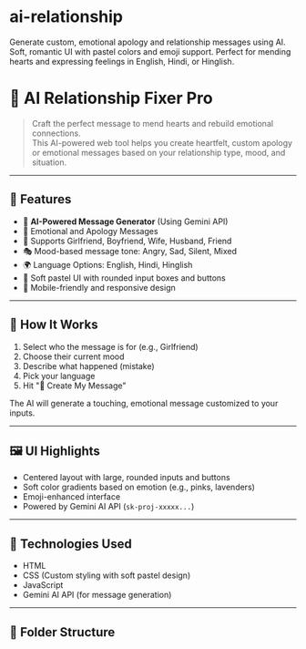 # ai-relationship
Generate custom, emotional apology and relationship messages using AI. Soft, romantic UI with pastel colors and emoji support. Perfect for mending hearts and expressing feelings in English, Hindi, or Hinglish.
# 💞 AI Relationship Fixer Pro

> Craft the perfect message to mend hearts and rebuild emotional connections.  
This AI-powered web tool helps you create heartfelt, custom apology or emotional messages based on your relationship type, mood, and situation.

---

## 🌟 Features

- 🤖 **AI-Powered Message Generator** (Using Gemini API)
- 💌 Emotional and Apology Messages
- 👫 Supports Girlfriend, Boyfriend, Wife, Husband, Friend
- 🎭 Mood-based message tone: Angry, Sad, Silent, Mixed
- 🌍 Language Options: English, Hindi, Hinglish
- 🎨 Soft pastel UI with rounded input boxes and buttons
- 📱 Mobile-friendly and responsive design

---

## 🧠 How It Works

1. Select who the message is for (e.g., Girlfriend)
2. Choose their current mood
3. Describe what happened (mistake)
4. Pick your language
5. Hit "💌 Create My Message"

The AI will generate a touching, emotional message customized to your inputs.

---

## 🖼️ UI Highlights

- Centered layout with large, rounded inputs and buttons  
- Soft color gradients based on emotion (e.g., pinks, lavenders)
- Emoji-enhanced interface  
- Powered by Gemini AI API (`sk-proj-xxxxx...`)

---

## 🔧 Technologies Used

- HTML  
- CSS (Custom styling with soft pastel design)  
- JavaScript  
- Gemini AI API (for message generation)

---

## 📁 Folder Structure

